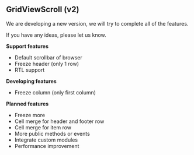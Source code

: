 ## GridViewScroll (v2)
We are developing a new version, we will try to complete all of the features.

If you have any ideas, please let us know.

**Support features**
* Default scrollbar of browser
* Freeze header (only 1 row)
* RTL support

**Developing features**
* Freeze column (only first column)

**Planned features**
* Freeze more 
* Cell merge for header and footer row
* Cell merge for item row
* More public methods or events
* Integrate custom modules
* Performance improvement
